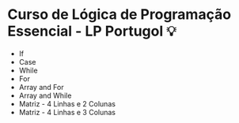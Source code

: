 # Curso de Lógica de Programação Essencial - LP Portugol 💡

- If
- Case
- While
- For
- Array and For
- Array and While
- Matriz - 4 Linhas e 2 Colunas
- Matriz - 4 Linhas e 3 Colunas
